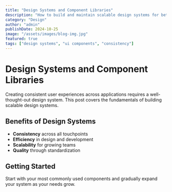 ```yaml
---
title: "Design Systems and Component Libraries"
description: "How to build and maintain scalable design systems for better consistency"
category: "Design"
author: "admin"
publishDate: 2024-10-25
image: "/assets/images/blog-img.jpg"
featured: true
tags: ["design systems", "ui components", "consistency"]
---
```


# Design Systems and Component Libraries

Creating consistent user experiences across applications requires a well-thought-out design system. This post covers the fundamentals of building scalable design systems.

## Benefits of Design Systems

- **Consistency** across all touchpoints
- **Efficiency** in design and development
- **Scalability** for growing teams
- **Quality** through standardization

## Getting Started

Start with your most commonly used components and gradually expand your system as your needs grow.
